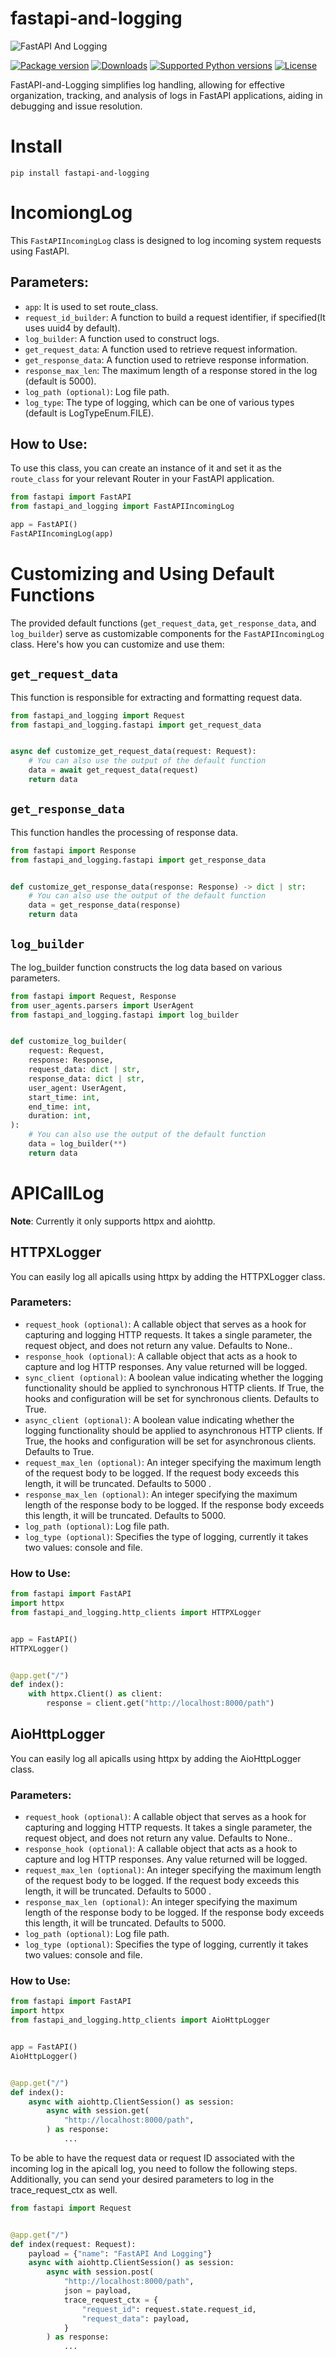 # fastapi-and-logging
![FastAPI And Logging](https://raw.githubusercontent.com/heysaeid/fastapi-and-logging/main/docs/img/Color%20logo%20with%20background.svg)

[![Package version](https://img.shields.io/pypi/v/fastapi-and-logging?color=%2334D058&label=pypi%20package)](https://pypi.org/project/fastapi-and-logging/)
[![Downloads](https://img.shields.io/pypi/dm/fastapi-and-logging)](https://pypi.org/project/fastapi-and-logging/)
[![Supported Python versions](https://img.shields.io/pypi/pyversions/fastapi-and-logging.svg?color=%2334D058)](https://pypi.org/project/fastapi-and-logging/)
[![License](https://img.shields.io/badge/License-MIT-green.svg)](https://github.com/heysaeid/fastapi-and-logging/blob/master/LICENSE)

FastAPI-and-Logging simplifies log handling, allowing for effective organization, tracking, and analysis of logs in FastAPI applications, aiding in debugging and issue resolution.


# Install
```
pip install fastapi-and-logging
```


# IncomiongLog

This `FastAPIIncomingLog` class is designed to log incoming system requests using FastAPI.

## Parameters:

- `app`: It is used to set route_class.
- `request_id_builder`: A function to build a request identifier, if specified(It uses uuid4 by default).
- `log_builder`: A function used to construct logs.
- `get_request_data`: A function used to retrieve request information.
- `get_response_data`: A function used to retrieve response information.
- `response_max_len`: The maximum length of a response stored in the log (default is 5000).
- `log_path (optional)`: Log file path.
- `log_type`: The type of logging, which can be one of various types (default is LogTypeEnum.FILE).

## How to Use:

To use this class, you can create an instance of it and set it as the `route_class` for your relevant Router in your FastAPI application.

```python
from fastapi import FastAPI
from fastapi_and_logging import FastAPIIncomingLog

app = FastAPI()
FastAPIIncomingLog(app)
```
# Customizing and Using Default Functions

The provided default functions (`get_request_data`, `get_response_data`, and `log_builder`) serve as customizable components for the `FastAPIIncomingLog` class. Here's how you can customize and use them:

## `get_request_data`

This function is responsible for extracting and formatting request data.

```python
from fastapi_and_logging import Request
from fastapi_and_logging.fastapi import get_request_data


async def customize_get_request_data(request: Request):
    # You can also use the output of the default function
    data = await get_request_data(request)
    return data
```

## `get_response_data`

This function handles the processing of response data.


```python
from fastapi import Response
from fastapi_and_logging.fastapi import get_response_data


def customize_get_response_data(response: Response) -> dict | str:
    # You can also use the output of the default function
    data = get_response_data(response)
    return data
```

## `log_builder`

The log_builder function constructs the log data based on various parameters.


```python
from fastapi import Request, Response
from user_agents.parsers import UserAgent
from fastapi_and_logging.fastapi import log_builder


def customize_log_builder(
    request: Request,
    response: Response,
    request_data: dict | str,
    response_data: dict | str,
    user_agent: UserAgent,
    start_time: int,
    end_time: int,
    duration: int,
):
    # You can also use the output of the default function
    data = log_builder(**)
    return data
```

# APICallLog

**Note**: Currently it only supports httpx and aiohttp.

## HTTPXLogger
You can easily log all apicalls using httpx by adding the HTTPXLogger class.

### Parameters:

- `request_hook (optional)`: A callable object that serves as a hook for capturing and logging HTTP requests. It takes a single parameter, the request object, and does not return any value. Defaults to None..
- `response_hook (optional)`: A callable object that acts as a hook to capture and log HTTP responses. Any value returned will be logged.
- `sync_client (optional)`: A boolean value indicating whether the logging functionality should be applied to synchronous HTTP clients. If True, the hooks and configuration will be set for synchronous clients. Defaults to True.
- `async_client (optional)`: A boolean value indicating whether the logging functionality should be applied to asynchronous HTTP clients. If True, the hooks and configuration will be set for asynchronous clients. Defaults to True.
- `request_max_len (optional)`: An integer specifying the maximum length of the request body to be logged. If the request body exceeds this length, it will be truncated. Defaults to 5000 .
- `response_max_len (optional)`: An integer specifying the maximum length of the response body to be logged. If the response body exceeds this length, it will be truncated. Defaults to 5000.
- `log_path (optional)`: Log file path.
- `log_type (optional)`: Specifies the type of logging, currently it takes two values: console and file.

### How to Use:

```python
from fastapi import FastAPI
import httpx
from fastapi_and_logging.http_clients import HTTPXLogger


app = FastAPI()
HTTPXLogger()


@app.get("/")
def index():
    with httpx.Client() as client:
        response = client.get("http://localhost:8000/path")
```


## AioHttpLogger
You can easily log all apicalls using httpx by adding the AioHttpLogger class.

### Parameters:

- `request_hook (optional)`: A callable object that serves as a hook for capturing and logging HTTP requests. It takes a single parameter, the request object, and does not return any value. Defaults to None..
- `response_hook (optional)`: A callable object that acts as a hook to capture and log HTTP responses. Any value returned will be logged.
- `request_max_len (optional)`: An integer specifying the maximum length of the request body to be logged. If the request body exceeds this length, it will be truncated. Defaults to 5000 .
- `response_max_len (optional)`: An integer specifying the maximum length of the response body to be logged. If the response body exceeds this length, it will be truncated. Defaults to 5000.
- `log_path (optional)`: Log file path.
- `log_type (optional)`: Specifies the type of logging, currently it takes two values: console and file.

### How to Use:

```python
from fastapi import FastAPI
import httpx
from fastapi_and_logging.http_clients import AioHttpLogger


app = FastAPI()
AioHttpLogger()


@app.get("/")
def index():
    async with aiohttp.ClientSession() as session:
        async with session.get(
            "http://localhost:8000/path", 
        ) as response:
            ...
```

To be able to have the request data or request ID associated with the incoming log in the apicall log, you need to follow the following steps. Additionally, you can send your desired parameters to log in the trace_request_ctx as well.
```python
from fastapi import Request


@app.get("/")
def index(request: Request):
    payload = {"name": "FastAPI And Logging"}
    async with aiohttp.ClientSession() as session:
        async with session.post(
            "http://localhost:8000/path",
            json = payload,
            trace_request_ctx = {
                "request_id": request.state.request_id, 
                "request_data": payload,
            } 
        ) as response:
            ...
```